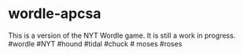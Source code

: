 # wordle-apcsa
This is a version of the NYT Wordle game. It is still a work in progress.  
#wordle #NYT #hound #tidal #chuck # moses #roses 
